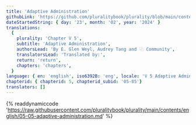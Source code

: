 ```yaml
---
title: 'Adaptive Administration'
githubLink: 'https://github.com/pluralitybook/plurality/blob/main/contents/english/05-05-adaptive-administration.md'
dateStartedString: { day: '23', month: '02', year: '2024' }
translations:
  {
    plurality: 'Chapter V 5',
    subtitle: 'Adaptive Administration',
    authorsLead: 'By E. Glen Weyl, Audrey Tang and ⿻ Community',
    translatorsLead: 'Translated by:',
    return: 'return',
    chapters: 'chapters',
  }
language: { en: 'english', iso6392B: 'eng', locale: 'V 5 Adaptive Administration' }
chapterid: { chapterid: 5, chapterid_subid: '05-05'}
translators: []
---
```

{% readdynamiccode 'https://raw.githubusercontent.com/pluralitybook/plurality/main/contents/english/05-05-adaptive-administration.md' %}
